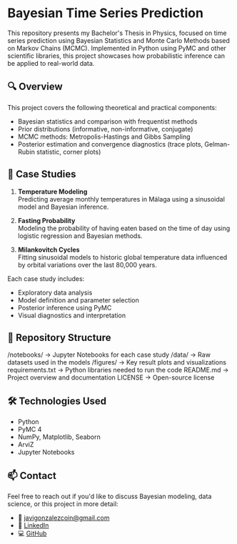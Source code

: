 # Bayesian Time Series Prediction

This repository presents my Bachelor's Thesis in Physics, focused on time series prediction using Bayesian Statistics and Monte Carlo Methods based on Markov Chains (MCMC). Implemented in Python using PyMC and other scientific libraries, this project showcases how probabilistic inference can be applied to real-world data.

## 🔍 Overview

This project covers the following theoretical and practical components:

- Bayesian statistics and comparison with frequentist methods  
- Prior distributions (informative, non-informative, conjugate)  
- MCMC methods: Metropolis-Hastings and Gibbs Sampling  
- Posterior estimation and convergence diagnostics (trace plots, Gelman-Rubin statistic, corner plots)

## 🧪 Case Studies

1. **Temperature Modeling**  
   Predicting average monthly temperatures in Málaga using a sinusoidal model and Bayesian inference.

2. **Fasting Probability**  
   Modeling the probability of having eaten based on the time of day using logistic regression and Bayesian methods.

3. **Milankovitch Cycles**  
   Fitting sinusoidal models to historic global temperature data influenced by orbital variations over the last 80,000 years.

Each case study includes:
- Exploratory data analysis  
- Model definition and parameter selection  
- Posterior inference using PyMC  
- Visual diagnostics and interpretation

## 📁 Repository Structure

/notebooks/ → Jupyter Notebooks for each case study
/data/ → Raw datasets used in the models
/figures/ → Key result plots and visualizations
requirements.txt → Python libraries needed to run the code
README.md → Project overview and documentation
LICENSE → Open-source license


## 🛠 Technologies Used

- Python  
- PyMC 4  
- NumPy, Matplotlib, Seaborn  
- ArviZ  
- Jupyter Notebooks

## 📫 Contact

Feel free to reach out if you'd like to discuss Bayesian modeling, data science, or this project in more detail:

- 📧 javigonzalezcoin@gmail.com  
- 💼 [LinkedIn](https://linkedin.com/in/tuusuario)  
- 💻 [GitHub](https://github.com/tuusuario)
